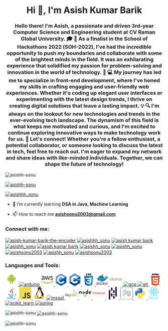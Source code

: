 <h1 align="center">Hi 👋, I'm Asish Kumar Barik</h1>
<h3 align="center">Hello there! I'm Asish, a passionate and driven 3rd-year Computer Science and Engineering student at CV Raman Global University. 🎓 🌟 As a finalist in the School of Hackathons 2022 (SOH-2022), I've had the incredible opportunity to push my boundaries and collaborate with some of the brightest minds in the field. It was an exhilarating experience that solidified my passion for problem-solving and innovation in the world of technology. 🚀 💻 My journey has led me to specialize in front-end development, where I've honed my skills in crafting engaging and user-friendly web experiences. Whether it's coding up elegant user interfaces or experimenting with the latest design trends, I thrive on creating digital solutions that leave a lasting impact. 💡 🔍 I'm always on the lookout for new technologies and trends in the ever-evolving tech landscape. The dynamism of this field is what keeps me motivated and curious, and I'm excited to continue exploring innovative ways to make technology work for us. 🤝 Let's connect! Whether you're a fellow enthusiast, a potential collaborator, or someone looking to discuss the latest in tech, feel free to reach out. I'm eager to expand my network and share ideas with like-minded individuals. Together, we can shape the future of technology!</h3>

<p align="left"> <img src="https://komarev.com/ghpvc/?username=asishh-sonu&label=Profile%20views&color=0e75b6&style=flat" alt="asishh-sonu" /> </p>

<p align="left"> <a href="https://github.com/ryo-ma/github-profile-trophy"><img src="https://github-profile-trophy.vercel.app/?username=asishh-sonu" alt="asishh-sonu" /></a> </p>

<p align="left"> <a href="https://twitter.com/asishhh_sonu" target="blank"><img src="https://img.shields.io/twitter/follow/asishhh_sonu?logo=twitter&style=for-the-badge" alt="asishhh_sonu" /></a> </p>

- 🌱 I’m currently learning **DSA in Java, Machine Learning**

- 📫 How to reach me **asishsonu2003@gmail.com**

<h3 align="left">Connect with me:</h3>
<p align="left">
<a href="https://codepen.io/asish-kumar-barik-the-encoder" target="blank"><img align="center" src="https://raw.githubusercontent.com/rahuldkjain/github-profile-readme-generator/master/src/images/icons/Social/codepen.svg" alt="asish-kumar-barik-the-encoder" height="30" width="40" /></a>
<a href="https://twitter.com/asishhh_sonu" target="blank"><img align="center" src="https://raw.githubusercontent.com/rahuldkjain/github-profile-readme-generator/master/src/images/icons/Social/twitter.svg" alt="asishhh_sonu" height="30" width="40" /></a>
<a href="https://linkedin.com/in/asish kumar barik" target="blank"><img align="center" src="https://raw.githubusercontent.com/rahuldkjain/github-profile-readme-generator/master/src/images/icons/Social/linked-in-alt.svg" alt="asish kumar barik" height="30" width="40" /></a>
<a href="https://codesandbox.com/asishh_sonu" target="blank"><img align="center" src="https://raw.githubusercontent.com/rahuldkjain/github-profile-readme-generator/master/src/images/icons/Social/codesandbox.svg" alt="asishh_sonu" height="30" width="40" /></a>
<a href="https://kaggle.com/asish kumar barik" target="blank"><img align="center" src="https://raw.githubusercontent.com/rahuldkjain/github-profile-readme-generator/master/src/images/icons/Social/kaggle.svg" alt="asish kumar barik" height="30" width="40" /></a>
<a href="https://instagram.com/asishh_sonu" target="blank"><img align="center" src="https://raw.githubusercontent.com/rahuldkjain/github-profile-readme-generator/master/src/images/icons/Social/instagram.svg" alt="asishh_sonu" height="30" width="40" /></a>
<a href="https://www.youtube.com/c/asishh_sonu" target="blank"><img align="center" src="https://raw.githubusercontent.com/rahuldkjain/github-profile-readme-generator/master/src/images/icons/Social/youtube.svg" alt="asishh_sonu" height="30" width="40" /></a>
<a href="https://www.hackerrank.com/asishsonu2003" target="blank"><img align="center" src="https://raw.githubusercontent.com/rahuldkjain/github-profile-readme-generator/master/src/images/icons/Social/hackerrank.svg" alt="asishsonu2003" height="30" width="40" /></a>
<a href="https://www.leetcode.com/asishh_sonu" target="blank"><img align="center" src="https://raw.githubusercontent.com/rahuldkjain/github-profile-readme-generator/master/src/images/icons/Social/leet-code.svg" alt="asishh_sonu" height="30" width="40" /></a>
<a href="https://www.hackerearth.com/asishsonu2003" target="blank"><img align="center" src="https://raw.githubusercontent.com/rahuldkjain/github-profile-readme-generator/master/src/images/icons/Social/hackerearth.svg" alt="asishsonu2003" height="30" width="40" /></a>
</p>

<h3 align="left">Languages and Tools:</h3>
<p align="left"> <a href="https://developer.android.com" target="_blank" rel="noreferrer"> <img src="https://raw.githubusercontent.com/devicons/devicon/master/icons/android/android-original-wordmark.svg" alt="android" width="40" height="40"/> </a> <a href="https://www.arduino.cc/" target="_blank" rel="noreferrer"> <img src="https://cdn.worldvectorlogo.com/logos/arduino-1.svg" alt="arduino" width="40" height="40"/> </a> <a href="https://aws.amazon.com" target="_blank" rel="noreferrer"> <img src="https://raw.githubusercontent.com/devicons/devicon/master/icons/amazonwebservices/amazonwebservices-original-wordmark.svg" alt="aws" width="40" height="40"/> </a> <a href="https://www.cprogramming.com/" target="_blank" rel="noreferrer"> <img src="https://raw.githubusercontent.com/devicons/devicon/master/icons/c/c-original.svg" alt="c" width="40" height="40"/> </a> <a href="https://www.w3schools.com/cpp/" target="_blank" rel="noreferrer"> <img src="https://raw.githubusercontent.com/devicons/devicon/master/icons/cplusplus/cplusplus-original.svg" alt="cplusplus" width="40" height="40"/> </a> <a href="https://www.w3schools.com/css/" target="_blank" rel="noreferrer"> <img src="https://raw.githubusercontent.com/devicons/devicon/master/icons/css3/css3-original-wordmark.svg" alt="css3" width="40" height="40"/> </a> <a href="https://www.docker.com/" target="_blank" rel="noreferrer"> <img src="https://raw.githubusercontent.com/devicons/devicon/master/icons/docker/docker-original-wordmark.svg" alt="docker" width="40" height="40"/> </a> <a href="https://expressjs.com" target="_blank" rel="noreferrer"> <img src="https://raw.githubusercontent.com/devicons/devicon/master/icons/express/express-original-wordmark.svg" alt="express" width="40" height="40"/> </a> <a href="https://cloud.google.com" target="_blank" rel="noreferrer"> <img src="https://www.vectorlogo.zone/logos/google_cloud/google_cloud-icon.svg" alt="gcp" width="40" height="40"/> </a> <a href="https://git-scm.com/" target="_blank" rel="noreferrer"> <img src="https://www.vectorlogo.zone/logos/git-scm/git-scm-icon.svg" alt="git" width="40" height="40"/> </a> <a href="https://www.w3.org/html/" target="_blank" rel="noreferrer"> <img src="https://raw.githubusercontent.com/devicons/devicon/master/icons/html5/html5-original-wordmark.svg" alt="html5" width="40" height="40"/> </a> <a href="https://www.java.com" target="_blank" rel="noreferrer"> <img src="https://raw.githubusercontent.com/devicons/devicon/master/icons/java/java-original.svg" alt="java" width="40" height="40"/> </a> <a href="https://developer.mozilla.org/en-US/docs/Web/JavaScript" target="_blank" rel="noreferrer"> <img src="https://raw.githubusercontent.com/devicons/devicon/master/icons/javascript/javascript-original.svg" alt="javascript" width="40" height="40"/> </a> <a href="https://www.linux.org/" target="_blank" rel="noreferrer"> <img src="https://raw.githubusercontent.com/devicons/devicon/master/icons/linux/linux-original.svg" alt="linux" width="40" height="40"/> </a> <a href="https://www.microsoft.com/en-us/sql-server" target="_blank" rel="noreferrer"> <img src="https://www.svgrepo.com/show/303229/microsoft-sql-server-logo.svg" alt="mssql" width="40" height="40"/> </a> <a href="https://www.mysql.com/" target="_blank" rel="noreferrer"> <img src="https://raw.githubusercontent.com/devicons/devicon/master/icons/mysql/mysql-original-wordmark.svg" alt="mysql" width="40" height="40"/> </a> <a href="https://nodejs.org" target="_blank" rel="noreferrer"> <img src="https://raw.githubusercontent.com/devicons/devicon/master/icons/nodejs/nodejs-original-wordmark.svg" alt="nodejs" width="40" height="40"/> </a> <a href="https://www.oracle.com/" target="_blank" rel="noreferrer"> <img src="https://raw.githubusercontent.com/devicons/devicon/master/icons/oracle/oracle-original.svg" alt="oracle" width="40" height="40"/> </a> <a href="https://pandas.pydata.org/" target="_blank" rel="noreferrer"> <img src="https://raw.githubusercontent.com/devicons/devicon/2ae2a900d2f041da66e950e4d48052658d850630/icons/pandas/pandas-original.svg" alt="pandas" width="40" height="40"/> </a> <a href="https://www.photoshop.com/en" target="_blank" rel="noreferrer"> <img src="https://raw.githubusercontent.com/devicons/devicon/master/icons/photoshop/photoshop-line.svg" alt="photoshop" width="40" height="40"/> </a> <a href="https://www.python.org" target="_blank" rel="noreferrer"> <img src="https://raw.githubusercontent.com/devicons/devicon/master/icons/python/python-original.svg" alt="python" width="40" height="40"/> </a> <a href="https://reactjs.org/" target="_blank" rel="noreferrer"> <img src="https://raw.githubusercontent.com/devicons/devicon/master/icons/react/react-original-wordmark.svg" alt="react" width="40" height="40"/> </a> <a href="https://scikit-learn.org/" target="_blank" rel="noreferrer"> <img src="https://upload.wikimedia.org/wikipedia/commons/0/05/Scikit_learn_logo_small.svg" alt="scikit_learn" width="40" height="40"/> </a> <a href="https://spring.io/" target="_blank" rel="noreferrer"> <img src="https://www.vectorlogo.zone/logos/springio/springio-icon.svg" alt="spring" width="40" height="40"/> </a> </p>

<p><img align="left" src="https://github-readme-stats.vercel.app/api/top-langs?username=asishh-sonu&show_icons=true&locale=en&layout=compact" alt="asishh-sonu" /></p>

<p>&nbsp;<img align="center" src="https://github-readme-stats.vercel.app/api?username=asishh-sonu&show_icons=true&locale=en" alt="asishh-sonu" /></p>

<p><img align="center" src="https://github-readme-streak-stats.herokuapp.com/?user=asishh-sonu&" alt="asishh-sonu" /></p>
